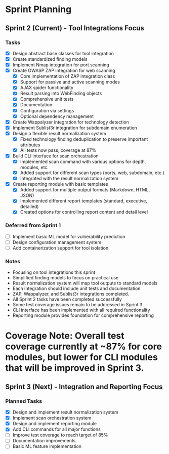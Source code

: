 # Sprint Planning

## Sprint 2 (Current) - Tool Integrations Focus

### Tasks
- [x] Design abstract base classes for tool integration
- [x] Create standardized finding models
- [x] Implement Nmap integration for port scanning
- [x] Create OWASP ZAP integration for web scanning
  - [x] Core implementation of ZAP integration class
  - [x] Support for passive and active scanning modes
  - [x] AJAX spider functionality
  - [x] Result parsing into WebFinding objects
  - [x] Comprehensive unit tests
  - [x] Documentation
  - [x] Configuration via settings
  - [x] Optional dependency management
- [x] Create Wappalyzer integration for technology detection
- [x] Implement Sublist3r integration for subdomain enumeration
- [x] Design a flexible result normalization system
  - [x] Fixed technology finding deduplication to preserve important attributes
  - [x] All tests now pass, coverage at 87%
- [x] Build CLI interface for scan orchestration
  - [x] Implemented scan command with various options for depth, modules, etc.
  - [x] Added support for different scan types (ports, web, subdomain, etc.)
  - [x] Integrated with the result normalization system
- [x] Create reporting module with basic templates
  - [x] Added support for multiple output formats (Markdown, HTML, JSON)
  - [x] Implemented different report templates (standard, executive, detailed)
  - [x] Created options for controlling report content and detail level

### Deferred from Sprint 1
- [ ] Implement basic ML model for vulnerability prediction
- [ ] Design configuration management system
- [ ] Add containerization support for tool isolation

### Notes
- Focusing on tool integrations this sprint
- Simplified finding models to focus on practical use
- Result normalization system will map tool outputs to standard models
- Each integration should include unit tests and documentation
- ZAP, Wappalyzer, and Sublist3r integrations completed.
- All Sprint 2 tasks have been completed successfully
- Some test coverage issues remain to be addressed in Sprint 3
- CLI interface has been implemented with all required functionality
- Reporting module provides foundation for comprehensive reporting

# Coverage Note: Overall test coverage currently at ~87% for core modules, but lower for CLI modules that will be improved in Sprint 3.

## Sprint 3 (Next) - Integration and Reporting Focus

### Planned Tasks
- [x] Design and implement result normalization system
- [x] Implement scan orchestration system
- [x] Design and implement reporting module
- [x] Add CLI commands for all major functions
- [ ] Improve test coverage to reach target of 85%
- [ ] Documentation improvements
- [ ] Basic ML feature implementation
